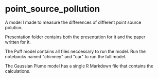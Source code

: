 # point_source_pollution
A model I made to measure the differences of different point source polution.

Presentation folder contains both the presentation for it and the paper written for it.

The Puff model contains all files neccessary to run the model. Run the notebooks named "chimney" and "car" to run the full model.

The Gaussian Plume model has a single R Markdown file that contains the calculations.
